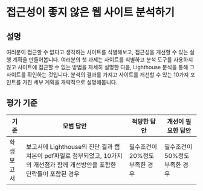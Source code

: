 # 접근성이 좋지 않은 웹 사이트 분석하기

## 설명

여러분이 접근할 수 없다고 생각하는 사이트를 식별해보고, 접근성을 개선할 수 있는 실행 계획을 만들어봅니다. 여러분의 첫 과제는 사이트를 식별하고 분석 도구를 사용하지 않고 사이트에 접근할 수 없는 방법을 자세히 설명한 다음, Lighthouse 분석을 통해 그 사이트를 확인하는 것입니다. 분석의 결과를 가지고 사이트를 개선할 수 있는 10가지 포인트를 가진 세부 계획을 개략적으로 설명해봅니다.

## 평가 기준

기준 | 모범 답안 | 적당한 답안 | 개선이 필요한 답안
--- | --- | --- | ---
학생 보고서 | 보고서에 Lighthouse의 진단 결과 캡쳐본이 pdf파일로 첨부되었고, 10가지의 개선점과 함께 개선방안을 포함한 단락들이 포함된 경우 | 필수조건이 20%정도 부족한 경우 | 필수조건이 50%정도 부족한 경우
